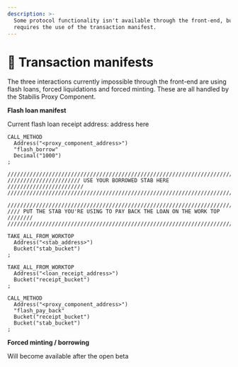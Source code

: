 ```yaml
---
description: >-
  Some protocol functionality isn't available through the front-end, but
  requires the use of the transaction manifest.
---
```


# 🧾 Transaction manifests

The three interactions currently impossible through the front-end are using flash loans, forced liquidations and forced minting. These are all handled by the Stabilis Proxy Component.

**Flash loan manifest**

Current flash loan receipt address: address here

```
CALL_METHOD
  Address("<proxy_component_address>")
  "flash_borrow"
  Decimal("1000")
;

////////////////////////////////////////////////////////////////////////////
/////////////////////// USE YOUR BORROWED STAB HERE ////////////////////////
////////////////////////////////////////////////////////////////////////////

////////////////////////////////////////////////////////////////////////////
//// PUT THE STAB YOU'RE USING TO PAY BACK THE LOAN ON THE WORK TOP ////////
////////////////////////////////////////////////////////////////////////////

TAKE_ALL_FROM_WORKTOP
  Address("<stab_address>")
  Bucket("stab_bucket")
;

TAKE_ALL_FROM_WORKTOP
  Address("<loan_receipt_address>")
  Bucket("receipt_bucket")
;

CALL_METHOD
  Address("<proxy_component_address>")
  "flash_pay_back"
  Bucket("receipt_bucket")
  Bucket("stab_bucket")
;
```



**Forced minting / borrowing**

Will become available after the open beta
